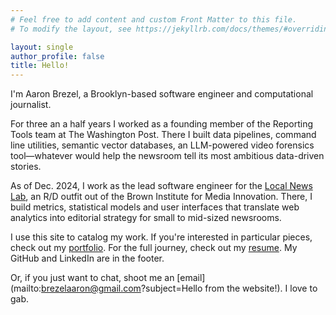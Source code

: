 ```yaml
---
# Feel free to add content and custom Front Matter to this file.
# To modify the layout, see https://jekyllrb.com/docs/themes/#overriding-theme-defaults

layout: single
author_profile: false
title: Hello!
---
```


I'm Aaron Brezel, a Brooklyn-based software engineer and computational journalist.

For three an a half years I worked as a founding member of the Reporting Tools team at The Washington Post. There I built data pipelines, command line utilities, semantic vector databases, an LLM-powered video forensics tool—whatever would help the newsroom tell its most ambitious data-driven stories.  

As of Dec. 2024, I work as the lead software engineer for the [Local News Lab](https://lnl.brown.columbia.edu/), an R/D outfit out of the Brown Institute for Media Innovation. There, I build metrics, statistical models and user interfaces that translate web analytics into editorial strategy for small to mid-sized newsrooms.

I use this site to catalog my work. If you're interested in particular pieces, check out my [portfolio](/portfolio/). For the full journey, check out my [resume](/resume/). My GitHub and LinkedIn are in the footer.     

Or, if you just want to chat, shoot me an [email](mailto:brezelaaron@gmail.com?subject=Hello from the website!). I love to gab. 


